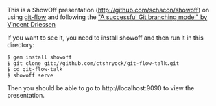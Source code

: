 This is a ShowOff presentation (http://github.com/schacon/showoff) on
using [git-flow][1] and following the ["A successful Git branching
model" by Vincent Driessen][2]

If you want to see it, you need to install showoff and then run
it in this directory:

    $ gem install showoff
    $ git clone git://github.com/ctshryock/git-flow-talk.git
    $ cd git-flow-talk
    $ showoff serve

Then you should be able to go to http://localhost:9090 to view the
presentation.

[1]: https://github.com/nvie/gitflow
[2]: http://nvie.com/posts/a-successful-git-branching-model/
